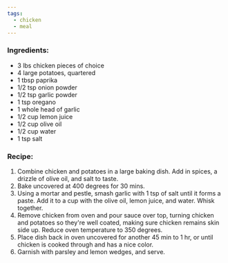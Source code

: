 ```yaml
---
tags:
  - chicken
  - meal
---
```

### Ingredients:
- 3 lbs chicken pieces of choice
- 4 large potatoes, quartered
- 1 tbsp paprika
- 1/2 tsp onion powder
- 1/2 tsp garlic powder
- 1 tsp oregano
- 1 whole head of garlic
- 1/2 cup lemon juice
- 1/2 cup olive oil
- 1/2 cup water
- 1 tsp salt

### Recipe:
1. Combine chicken and potatoes in a large baking dish. Add in spices, a drizzle of olive oil, and salt to taste. 
2. Bake uncovered at 400 degrees for 30 mins. 
3. Using a mortar and pestle, smash garlic with 1 tsp of salt until it forms a paste. Add it to a cup with the olive oil, lemon juice, and water. Whisk together. 
4. Remove chicken from oven and pour sauce over top, turning chicken and potatoes so they're well coated, making sure chicken remains skin side up. Reduce oven temperature to 350 degrees. 
5. Place dish back in oven uncovered for another 45 min to 1 hr, or until chicken is cooked through and has a nice color. 
6. Garnish with parsley and lemon wedges, and serve. 